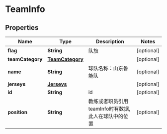 
# TeamInfo

## Properties
Name | Type | Description | Notes
------------ | ------------- | ------------- | -------------
**flag** | **String** | 队旗 |  [optional]
**teamCategory** | [**TeamCategory**](TeamCategory.md) |  |  [optional]
**name** | **String** | 球队名称：山东鲁能队 |  [optional]
**jerseys** | [**Jerseys**](Jerseys.md) |  |  [optional]
**id** | **String** | id |  [optional]
**position** | **String** | 教练或者职员引用teamInfo时有数据,此人在球队中的位置 |  [optional]



